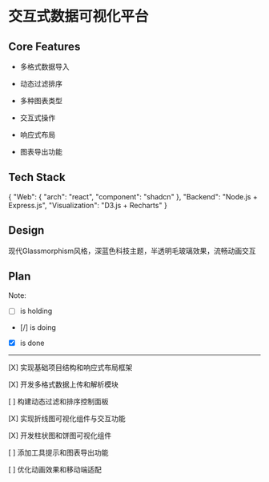 # 交互式数据可视化平台

## Core Features

- 多格式数据导入

- 动态过滤排序

- 多种图表类型

- 交互式操作

- 响应式布局

- 图表导出功能

## Tech Stack

{
  "Web": {
    "arch": "react",
    "component": "shadcn"
  },
  "Backend": "Node.js + Express.js",
  "Visualization": "D3.js + Recharts"
}

## Design

现代Glassmorphism风格，深蓝色科技主题，半透明毛玻璃效果，流畅动画交互

## Plan

Note: 

- [ ] is holding
- [/] is doing
- [X] is done

---

[X] 实现基础项目结构和响应式布局框架

[X] 开发多格式数据上传和解析模块

[ ] 构建动态过滤和排序控制面板

[X] 实现折线图可视化组件与交互功能

[X] 开发柱状图和饼图可视化组件

[ ] 添加工具提示和图表导出功能

[ ] 优化动画效果和移动端适配
